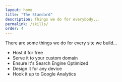 ```yaml
---
layout: home
title: "The Standard"
description: Things we do for everybody...
permalink: /skills/
order: 4
---
```


There are some things we do for every site we build...
* Host it for free
* Serve it to your custom domain
* Ensure it's Search Engine Optimized
* Design it for any device 
* Hook it up to Google Analytics 
